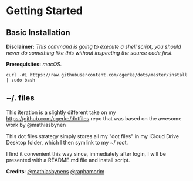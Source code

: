 # Getting Started

## Basic Installation

__Disclaimer:__ _This command is going to execute a shell script, you should never do something like this without inspecting the source code first._

__Prerequisites:__ _macOS._

```shell
curl -#L https://raw.githubusercontent.com/cgerke/dots/master/install | sudo bash
```

## ~/. files

This iteration is a slightly different take on my <https://github.com/cgerke/dotfiles> repo that was based on the awesome work by @mathiasbynen

This dot files strategy simply stores all my "dot files" in my iCloud Drive Desktop folder, which I then symlink to my ~/ root.

I find it convenient this way since, immediately after login, I will be presented with a README.md file and install script.

**Credits**: [@mathiasbynens](https://github.com/mathiasbynens/dotfiles) [@raphamorim](https://github.com/raphamorim/lucario)
